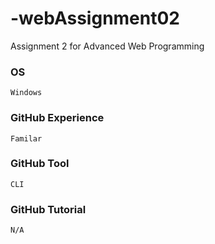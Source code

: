 # -webAssignment02
Assignment 2 for Advanced Web Programming 

### OS
```
Windows
```

### GitHub Experience
```
Familar
```

### GitHub Tool
```
CLI
```

### GitHub Tutorial
```
N/A
```
